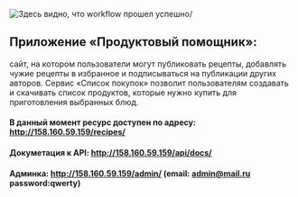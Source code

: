 
![Здесь видно, что workflow прошел успешно](https://github.com/yanastasya/foodgram-project-react/actions/workflows/main.yml/badge.svg)/
## Приложение «Продуктовый помощник»: 
сайт, на котором пользователи могут публиковать рецепты, добавлять чужие рецепты в избранное и подписываться на публикации других авторов. Сервис «Список покупок» позволит пользователям создавать и скачивать список продуктов, которые нужно купить для приготовления выбранных блюд.

#### В данный момент ресурс доступен по адресу: http://158.160.59.159/recipes/ 
#### Докуметация к API: http://158.160.59.159/api/docs/
#### Админка: http://158.160.59.159/admin/ (email: admin@mail.ru password:qwerty)
